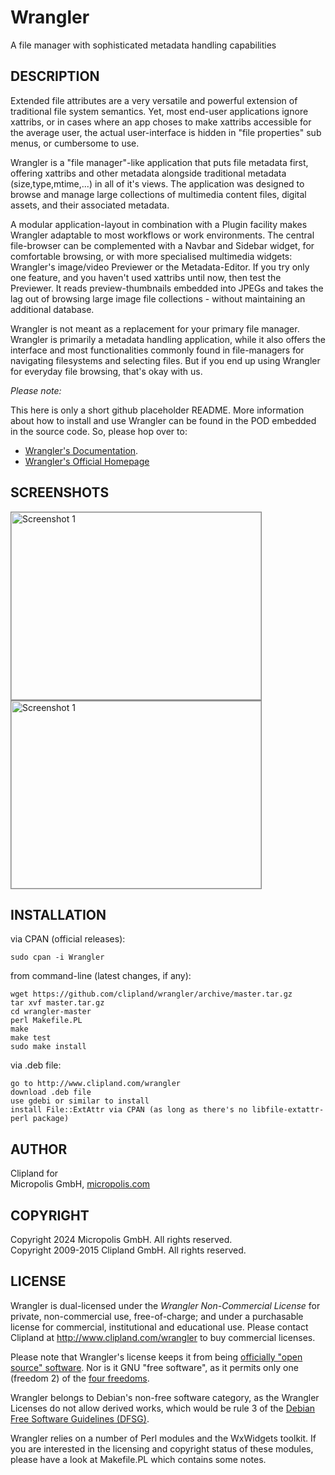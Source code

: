 Wrangler
========

A file manager with sophisticated metadata handling capabilities

## DESCRIPTION

Extended file attributes are a very versatile and powerful extension of traditional
file system semantics. Yet, most end-user applications ignore xattribs, or in cases
where an app choses to make xattribs accessible for the average user, the actual
user-interface is hidden in "file properties" sub menus, or cumbersome to use.

Wrangler is a "file manager"-like application that puts file metadata first, offering
xattribs and other metadata alongside traditional metadata (size,type,mtime,...)
in all of it's views. The application was designed to browse and manage large collections
of multimedia content files, digital assets, and their associated metadata.

A modular application-layout in combination with a Plugin facility makes Wrangler
adaptable to most workflows or work environments. The central file-browser can be
complemented with a Navbar and Sidebar widget, for comfortable browsing, or with
more specialised multimedia widgets: Wrangler's image/video Previewer or the Metadata-Editor.
If you try only one feature, and you haven't used xattribs until now, then test
the Previewer. It reads preview-thumbnails embedded into JPEGs and takes the lag
out of browsing large image file collections - without maintaining an additional
database.

Wrangler is not meant as a replacement for your primary file manager.
Wrangler is primarily a metadata handling
application, while it also offers the interface and most functionalities commonly
found in file-managers for navigating filesystems and selecting files. But if you
end up using Wrangler for everyday file browsing, that's okay with us.

_Please note:_

This here is only a short github placeholder README. More information about
how to install and use Wrangler can be found in the POD embedded in the source code.
So, please hop over to:

- [Wrangler's Documentation](http://search.cpan.org/perldoc?Wrangler).
- [Wrangler's Official Homepage](http://www.clipland.com/wrangler)

## SCREENSHOTS

<div>
<a href="https://raw.github.com/clipland/wrangler/master/screenshot1.png"><span><img src="https://raw.github.com/clipland/wrangler/master/screenshot1_small.png" width="400" height="300" alt="Screenshot 1" style="border: 1px solid #888;" /></span></a>
<a href="https://raw.github.com/clipland/wrangler/master/screenshot2.png"><span><img src="https://raw.github.com/clipland/wrangler/master/screenshot2_small.png" width="400" height="300" alt="Screenshot 1" style="border: 1px solid #888;" /></span></a>
</div>

## INSTALLATION

via CPAN (official releases):

    sudo cpan -i Wrangler

from command-line (latest changes, if any):

    wget https://github.com/clipland/wrangler/archive/master.tar.gz
    tar xvf master.tar.gz
    cd wrangler-master
    perl Makefile.PL
    make
    make test
    sudo make install

via .deb file:

    go to http://www.clipland.com/wrangler
    download .deb file
    use gdebi or similar to install
    install File::ExtAttr via CPAN (as long as there's no libfile-extattr-perl package)


## AUTHOR

Clipland for  
Micropolis GmbH, [micropolis.com](https://www.micropolis.com/)

## COPYRIGHT

Copyright 2024 Micropolis GmbH. All rights reserved.  
Copyright 2009-2015 Clipland GmbH. All rights reserved.

## LICENSE

Wrangler is dual-licensed under the _Wrangler Non-Commercial License_ for private,
non-commercial use, free-of-charge; and under a purchasable license for commercial,
institutional and educational use. Please contact Clipland at http://www.clipland.com/wrangler
to buy commercial licenses.

Please note that Wrangler's license keeps it from being [officially "open source" software](http://opensource.org/faq#avoid-unapproved-licenses).
Nor is it GNU "free software", as it permits only one (freedom 2) of the [four freedoms](http://www.gnu.org/philosophy/free-sw.html).

Wrangler belongs to Debian's non-free software category, as the Wrangler Licenses
do not allow derived works, which would be rule 3 of the [Debian Free Software Guidelines (DFSG)](https://www.debian.org/doc/debian-policy/ch-archive.html).

Wrangler relies on a number of Perl modules and the WxWidgets toolkit. If you are
interested in the licensing and copyright status of these modules, please have a
look at Makefile.PL which contains some notes.
